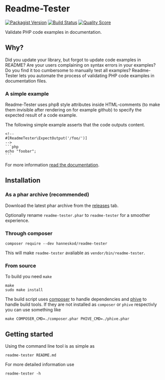# Readme-Tester

[![Packagist Version](https://img.shields.io/packagist/v/hanneskod/readme-tester.svg?style=flat-square)](https://packagist.org/packages/hanneskod/readme-tester)
[![Build Status](https://img.shields.io/travis/hanneskod/readme-tester/master.svg?style=flat-square)](https://travis-ci.com/github/hanneskod/readme-tester)
[![Quality Score](https://img.shields.io/scrutinizer/g/hanneskod/readme-tester.svg?style=flat-square)](https://scrutinizer-ci.com/g/hanneskod/readme-tester)

Validate PHP code examples in documentation.

## Why?

Did you update your library, but forgot to update code examples in README? Are
your users complaining on syntax errors in your examples? Do you find it too
cumbersome to manually test all examples? Readme-Tester lets you automate the
process of validating PHP code examples in documentation files.

### A simple example

Readme-Tester uses php8 style attributes inside HTML-comments (to make them
invisible after rendering on for example github) to specify the expected
result of a code example.

The following simple example asserts that the code outputs content.

    <!--
    #[ReadmeTester\ExpectOutput('/foo/')]
    -->
    ```php
    echo "foobar";
    ```

For more information [read the documentation](/docs).

## Installation

### As a phar archive (recommended)

Download the latest phar archive from the [releases][1] tab.

Optionally rename `readme-tester.phar` to `readme-tester` for a smoother experience.

### Through composer

```shell
composer require --dev hanneskod/readme-tester
```

This will make `readme-tester` avaliable as `vendor/bin/readme-tester`.

### From source

To build you need `make`

```shell
make
sudo make install
```

The build script uses [composer][2] to handle dependencies and [phive][3] to
handle build tools. If they are not installed as `composer` or `phive`
respectivly you can use something like

```shell
make COMPOSER_CMD=./composer.phar PHIVE_CMD=./phive.phar
```

## Getting started

Using the command line tool is as simple as

```shell
readme-tester README.md
```

For more detailed information use

```shell
readme-tester -h
```

[1]: <https://github.com/hanneskod/readme-tester/releases>
[2]: <https://getcomposer.org/>
[3]: <https://phar.io/>

